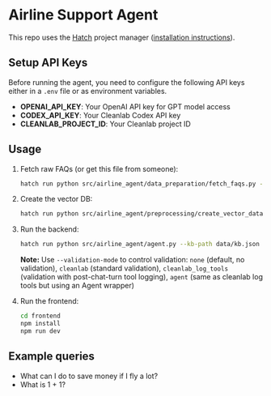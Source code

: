 # Airline Support Agent

This repo uses the [Hatch](https://hatch.pypa.io/) project manager ([installation instructions](https://hatch.pypa.io/latest/install/)).

## Setup API Keys

Before running the agent, you need to configure the following API keys either in a `.env` file or as environment variables.

- **OPENAI_API_KEY**: Your OpenAI API key for GPT model access
- **CODEX_API_KEY**: Your Cleanlab Codex API key
- **CLEANLAB_PROJECT_ID**: Your Cleanlab project ID


## Usage

1. Fetch raw FAQs (or get this file from someone):

    ```bash
    hatch run python src/airline_agent/data_preparation/fetch_faqs.py --path data/kb.json
    ```

2. Create the vector DB:

    ```bash
    hatch run python src/airline_agent/preprocessing/create_vector_database.py --data-path data/kb.json --vector-db-path data/vector-db
    ```

3. Run the backend:

    ```bash
    hatch run python src/airline_agent/agent.py --kb-path data/kb.json --vector-db-path data/vector-db --validation-mode agent
    ```

    **Note:** Use `--validation-mode` to control validation: `none` (default, no validation), `cleanlab` (standard validation), `cleanlab_log_tools` (validation with post-chat-turn tool logging), `agent` (same as cleanlab log tools but using an Agent wrapper)

4. Run the frontend:

    ```bash
    cd frontend
    npm install
    npm run dev
    ```

## Example queries

- What can I do to save money if I fly a lot?
- What is 1 + 1?
